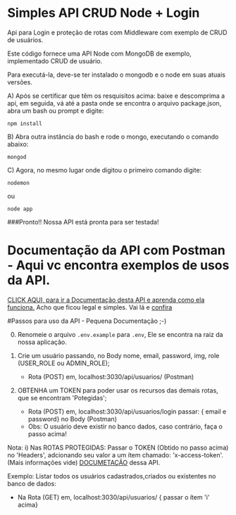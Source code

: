 # Simples API CRUD Node + Login
Api para Login e proteção de rotas com Middleware com exemplo de CRUD de usuários.

Este código fornece uma API Node com MongoDB de exemplo, implementado CRUD de usuário.

Para executá-la, deve-se ter instalado o mongodb e o node em suas atuais versões.

A) Após se certificar que têm os resquisitos acima: baixe e descomprima a api, em seguida, vá até a pasta onde se encontra o arquivo package.json, abra um bash ou prompt e digite:
```
npm install
```

B) Abra outra instância do bash e rode o mongo, executando o comando abaixo:
```
mongod
```

C) Agora, no mesmo lugar onde digitou o primeiro comando digite:
```
nodemon
```
ou
```
node app
```
###Pronto!! Nossa API está pronta para ser testada!

# Documentação da API com Postman - Aqui vc encontra exemplos de usos da API.
[CLICK AQUI, para ir a Documentação desta API e aprenda como ela funciona.](https://documenter.getpostman.com/view/10466579/T1DjjK5P?version=latest) 
Acho que ficou legal e simples. Vai lá e [confira](https://documenter.getpostman.com/view/10466579/T1DjjK5P?version=latest) 

#Passos para uso da API - Pequena Documentação ;-)

0) Renomeie o arquivo `.env.example` para `.env`, Ele se encontra na raiz da nossa aplicação.

1) Crie um usuário passando, no Body nome, email, password, img, role (USER_ROLE ou ADMIN_ROLE);
    - Rota (POST) em, localhost:3030/api/usuarios/   (Postman)        


2) OBTENHA um TOKEN para poder usar os recursos das demais rotas, que se encontram 'Potegidas';
    - Rota (POST) em, localhost:3030/api/usuarios/login   passar: { email e password}  no Body (Postman)
    - Obs: O usuário deve existir no banco dados, caso  contrário, faça o passo acima!


Nota:
    i) Nas ROTAS PROTEGIDAS: Passar o TOKEN (Obtido no passo acima) no 'Headers', adcionando seu valor a um ítem chamado: 'x-access-token'. (Mais informações vide) [DOCUMETAÇÃO](https://documenter.getpostman.com/view/10466579/T1DjjK5P?version=latest) dessa API.

Exemplo:
Listar todos os usuários cadastrados,criados ou existentes no banco de dados:
 - Na Rota (GET) em, localhost:3030/api/usuarios/   { passar o ítem 'i' acima}




